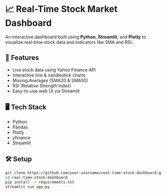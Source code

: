 # 📈 Real-Time Stock Market Dashboard

An interactive dashboard built using **Python**, **Streamlit**, and **Plotly** to visualize real-time stock data and indicators like SMA and RSI.

## 🚀 Features
- Live stock data using Yahoo Finance API
- Interactive line & candlestick charts
- Moving Averages (SMA20 & SMA50)
- RSI (Relative Strength Index)
- Easy-to-use web UI via Streamlit

## 🖥️ Tech Stack
- Python
- Pandas
- Plotly
- yfinance
- Streamlit

## 🛠️ Setup

```bash
git clone https://github.com/your-username/real-time-stock-dashboard.git
cd real-time-stock-dashboard
pip install -r requirements.txt
streamlit run app.py
